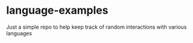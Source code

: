 # language-examples
Just a simple repo to help keep track of random interactions with various languages
